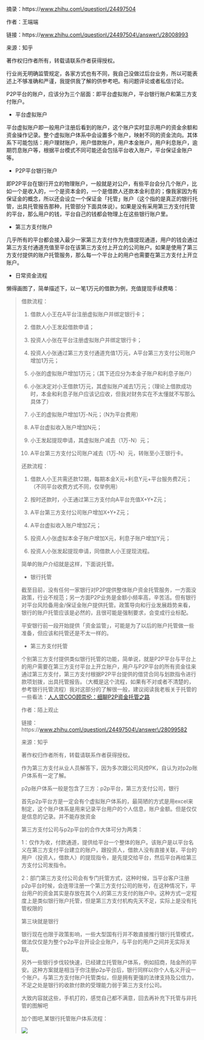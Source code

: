 摘录：https:\/\/www.zhihu.com\/question\/24497504

作者：王端端

链接：https:\/\/www.zhihu.com\/question\/24497504\/answer\/28008993

来源：知乎

著作权归作者所有，转载请联系作者获得授权。

行业尚无明确监管规定，各家方式也有不同，我自己没做过后台业务，所以可能表述上不够准确和严谨，我提供我了解的供参考吧。有问题评论或者私信讨论。

P2P平台的账户，应该分为三个层面：即平台虚拟账户，平台银行账户和第三方支付账户。

* 平台虚拟账户

平台虚拟账户即一般用户注册后看到的账户，这个账户实时显示用户的资金余额和资金操作记录。整个虚拟账户体系中会设置多个账户，映射不同的资金流向。其体系下可能包括：用户理财账户，用户借款账户，用户本金账户，用户利息账户，逾期罚息账户等，根据平台模式不同可能还会包括平台收入账户，平台保证金账户等。

* P2P平台银行账户

即P2P平台在银行开立的物理账户，一般就是对公户，有些平台会分几个账户，比如一个是收入的，一个是资本金的，一个是借款人还款本金利息的；像我家因为有保证金的概念，所以还会设立一个保证金「托管」账户（这个指的是真正的银行托管，出具托管报告那种，托管部分下面具体说）。如果是没有采用第三方支付托管的平台，那么用户的钱，平台自己的钱都会物理上在这些银行账户里。

* 第三方支付账户

几乎所有的平台都会接入最少一家第三方支付作为充值提现通道，用户的钱会通过第三方支付通道充值至平台在该第三方支付上开立的公司账户。如果是使用了第三方支付提供的账户托管服务，那么每一个平台上的用户也需要在第三方支付上开立账户。

* 日常资金流程

懒得画图了，简单描述下，以一笔1万元的借款为例，充值提现手续费略：

> 借款流程：
> 
> 1. 借款人小王在A平台注册虚拟账户并绑定银行卡；
> 
> 2. 借款人小王发起借款申请；
> 
> 3. 投资人小张在平台注册虚拟账户并绑定银行卡；
> 
> 4. 投资人小张通过第三方支付通道充值1万元，A平台第三方支付公司账户增加1万元；
> 
> 5. 小张的虚拟账户增加1万元；（其下还应分为本金子账户和利息子账户）
> 
> 6. 小张决定对小王借款1万元，其虚拟账户减去1万元；（理论上借款成功时，本金和利息子账户应该记应收，但我对财务实在不太懂就不写那么具体了）
> 
> 7. 小王的虚拟账户增加1万-N元；（N为平台费用）
> 
> 8. A平台虚拟收入账户增加N元；
> 
> 9. 小王发起提现申请，其虚拟账户减去（1万-N）元；
> 
> 10. A平台第三方支付公司账户减去（1万-N）元，转账至小王银行卡。
> 
> 
> 还款流程：
> 
> 1. 借款人小王共需还款12期，每期本金X元+利息Y元+平台服务费Z元；（不同平台收费方式不同，仅举例用）
> 
> 2. 按时还款时，小王通过第三方支付向A平台充值X+Y+Z元；
> 
> 3. A平台第三方支付公司账户增加X+Y+Z元；
> 
> 4. A平台虚拟收入账户增加Z元；
> 
> 5. 投资人小张虚拟本金子账户增加X元，利息子账户增加Y元；
> 
> 6. 投资人小张发起提现申请，同借款人小王提现流程。
> 
> 
> 简单的账户介绍就是这样，下面说托管。
> 
> * 银行托管
> 
> 截至目前，没有任何一家银行对P2P提供整体账户资金托管服务，一方面没政策，行业不规范；另一方面P2P业务是金额小频率高，辛苦活。但有银行对平台风险备用金\/保证金账户提供托管。政策导向和行业发展趋势来看，银行的账户托管应该是必然的，且很可能是强制要求，会变成行业标配。
> 
> 平安银行前一段开始提供「资金监管」，可能是为了以后的账户托管做一些准备，但应该和托管还是不太一样的。
> 
> * 第三方支付托管
> 
> 个别第三方支付提供类似银行托管的功能，简单说，就是P2P平台与平台上的用户需要在第三方支付平台上开立账户，用户与P2P平台的所有资金往来通过第三方支付，第三方支付根据P2P平台提供的借贷合同与划款指令进行款项划拨，出具托管报告。（大概是这个流程，如果有不对或者不清楚的，参考银行托管流程）我对这部分的了解很一般，建议阅读我老板关于托管的一些看法：[人人贷COO顾崇伦：细聊P2P资金托管之路](//link.zhihu.com/?target=http%3A//01caijing.com/html/zl/1446_4726.html)
> 
> 作者：陌上观止
> 
> 链接：https:\/\/www.zhihu.com\/question\/24497504\/answer\/28099582
> 
> 来源：知乎
> 
> 著作权归作者所有，转载请联系作者获得授权。
> 
> 作为第三方支付从业人员解答下，因为多次跟公司风控PK，自认为对p2p账户体系有一定了解。
> 
> p2p账户体系一般是包含了三方：p2p平台，第三方支付公司，银行
> 
> 首先p2p平台方是一定会有个虚拟账户体系的，最简陋的方式是用excel来制定，这个账户体系是用来记录平台用户的个人信息，账户金额。但是仅仅是信息的记录。并不能存放资金
> 
> 第三方支付公司与p2p平台的合作大体可分为两类：
> 
> 1：仅作为收，付款通道，提供给平台一个整体的账户。该账户是以平台名义在第三方支付平台建立的账户，跟投资人，借款人没有直接关联，平台的用户（投资人，借款人）的提现指令，是先提交给平台，然后平台再给第三方支付公司发指令。
> 
> 2：部门第三方支付公司会有专门托管方式，这种时候，当平台客户注册p2p平台时候，会连带注册一个第三方支付公司的账号，在这种情况下，平台用户的资金其实是存放在其个人的第三方支付的账户中。这种方式一定程度上是类似银行账户托管，但是第三方支付机构先天不足，实际上是没有托管权限的
> 
> 第三块就是银行
> 
> 银行现在也限于政策影响，一些大型国有行并不敢直接推行银行托管模式，做法仅仅是为整个p2p平台开设企业账户，与平台的用户之间并无实际关联。
> 
> 另外一些银行步伐较快速，已经建立托管账户体系，例如招商，陆金所的平安。这种方案就是相当于你注册p2p平台后，银行同样以你个人名义开设一个账户。与第三方支付账户托管类似，但是拥有更强的法律支持及公信力，不足之处是银行的收款付款的受理能力弱于第三方支付公司。
> 
> 大致内容就这些，手机打的，感觉自己都不满意，回去再补充下托管与非托管的图解吧
> 
> 加个图吧,某银行托管账户体系流程：
> 
> ![](https://pic3.zhimg.com/d03efeb6ab989d777b5426a217d9ada2_b.jpg)

